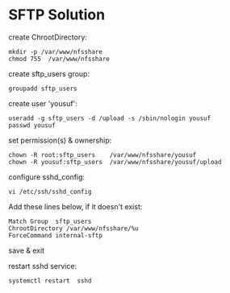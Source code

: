 # SFTP Solution

create ChrootDirectory:
```
mkdir -p /var/www/nfsshare
chmod 755  /var/www/nfsshare
```

create sftp_users  group:
```
groupadd sftp_users
```

create  user 'yousuf':
```
useradd -g sftp_users -d /upload -s /sbin/nologin yousuf
passwd yousuf
```

set permission(s) & ownership:
```
chown -R root:sftp_users    /var/www/nfsshare/yousuf
chown -R yousuf:sftp_users  /var/www/nfsshare/yousuf/upload
```

configure  sshd_config:
```
vi /etc/ssh/sshd_config
```

Add these lines below,  if it doesn't exist:
```
Match Group  sftp_users
ChrootDirectory /var/www/nfsshare/%u
ForceCommand internal-sftp
```

save &  exit

restart sshd  service:
```
systemctl restart  sshd
```